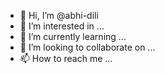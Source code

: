 - 👋 Hi, I’m @abhi-dili
- 👀 I’m interested in ...
- 🌱 I’m currently learning ...
- 💞️ I’m looking to collaborate on ...
- 📫 How to reach me ...

<!---
abhi-dili/abhi-dili is a ✨ special ✨ repository because its `README.md` (this file) appears on your GitHub profile.
You can click the Preview link to take a look at your changes.
--->

